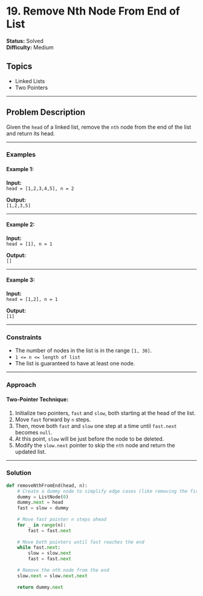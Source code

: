 # 19. Remove Nth Node From End of List

**Status:** Solved  
**Difficulty:** Medium  

## Topics
- Linked Lists
- Two Pointers

---

## Problem Description

Given the `head` of a linked list, remove the `nth` node from the end of the list and return its head.

---

### Examples

#### Example 1:

**Input:**  
`head = [1,2,3,4,5], n = 2`  

**Output:**  
`[1,2,3,5]`

---

#### Example 2:

**Input:**  
`head = [1], n = 1`  

**Output:**  
`[]`

---

#### Example 3:

**Input:**  
`head = [1,2], n = 1`  

**Output:**  
`[1]`

---

### Constraints

- The number of nodes in the list is in the range `[1, 30]`.
- `1 <= n <= length of list`
- The list is guaranteed to have at least one node.

---

### Approach

#### Two-Pointer Technique:
1. Initialize two pointers, `fast` and `slow`, both starting at the head of the list.
2. Move `fast` forward by `n` steps.
3. Then, move both `fast` and `slow` one step at a time until `fast.next` becomes `null`.
4. At this point, `slow` will be just before the node to be deleted.
5. Modify the `slow.next` pointer to skip the `nth` node and return the updated list.

---

### Solution

```python
def removeNthFromEnd(head, n):
    # Create a dummy node to simplify edge cases (like removing the first node)
    dummy = ListNode(0)
    dummy.next = head
    fast = slow = dummy
    
    # Move fast pointer n steps ahead
    for _ in range(n):
        fast = fast.next
    
    # Move both pointers until fast reaches the end
    while fast.next:
        slow = slow.next
        fast = fast.next
    
    # Remove the nth node from the end
    slow.next = slow.next.next
    
    return dummy.next
